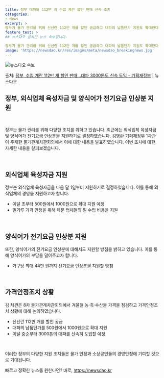 ```yaml
---
title: 정부 대파와 112만 개 수입 계란 할인 판매 신속 조치
categories:
- News
excerpt: >
정부가 물가 관리를 위해 신선란 112만 개를 할인 공급하고 대파의 납품단가 지원도 확대한다. 정부는 12일…
feature_text: >
## 뉴스다오 실시간 뉴스 속보입니다.

정부가 물가 관리를 위해 신선란 112만 개를 할인 공급하고 대파의 납품단가 지원도 확대한다. 정부는 12일…
image: 'https://newsdao.kr/res/images/meta/newsdao_breakingnews.jpg'
---
```


![뉴스다오 속보](https://newsdao.kr/res/images/meta/newsdao_breakingnews.jpg)

<p>출처: <a href="https://newsdao.kr/2980" rel="dofollow">정부, 수입 계란 112만 개 할인  판매…대파 3000톤도 신속 도입 - 기획재정부</a> | 뉴스다오</p>

<h2 data-ke-size="size26">정부, 외식업체 육성자금 및 양식어가 전기요금 인상분 지원</h2>
<p data-ke-size="size16">&nbsp;</p>
정부는 물가 관리를 위해 다양한 조치를 취하고 있습니다. 최근에는 외식업체 육성자금 및 양식어가 전기요금 인상분을 지원하기로 결정하였습니다. 김병환 기획재정부 1차관이 주재한 물가관계차관회의에서 이에 대한 내용을 발표하였습니다. 이번 조치에 대한 자세한 내용을 살펴보겠습니다.
<p data-ke-size="size16">&nbsp;</p>

<h2 data-ke-size="size24">외식업체 육성자금 지원</h2>
<p data-ke-size="size16">정부는 외식업체 육성자금을 다음 달 1일부터 지원하기로 결정하였습니다. 이를 통해 외식업체의 경영을 지원하고자 합니다.</p>
<ul>
  <li>이달 초부터 500원에서 1000원으로 확대 지원 예정</li>
  <li>밀가루 가격 안정을 위해 제분 업체들의 밀 수입 비용을 지원</li>
</ul>
<p data-ke-size="size16">&nbsp;</p>

<h2 data-ke-size="size24">양식어가 전기요금 인상분 지원</h2>
<p data-ke-size="size16">또한, 양식어가의 전기요금 인상분에 대해서도 지원할 방침을 밝히고 있습니다. 이를 통해 양식어가의 부담을 덜어주고자 합니다.</p>
<ul>
  <li>가구당 최대 44만 원까지 전기요금 인상분을 지원할 방침</li>
</ul>
<p data-ke-size="size16">&nbsp;</p>
<h2 data-ke-size="size24">가격안정조치 상황</h2>
<p data-ke-size="size16">김 차관은 8차 물가관계차관회의에서 겨울철 농·축·수산물 가격을 점검하고 가격안정조치 상황에 대해 논의하였습니다.</p>
<ul>
  <li>신선란 112만 개를 할인 공급</li>
  <li>대파의 납품단가를 500원에서 1000원으로 확대 지원</li>
  <li>이달 중순부터 3000톤의 대파를 신속히 도입할 예정</li>
</ul>
<p data-ke-size="size16">&nbsp;</p>
이러한 정부의 다양한 지원 조치들은 물가 안정과 소상공인들의 경영안정에 기여할 것으로 기대됩니다. 

빠르고 정확한 뉴스를 원한다면? 바로, <a href="https://newsdao.kr" rel="dofollow">https://newsdao.kr</a>


    
